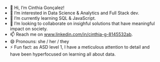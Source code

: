 - 👋 Hi, I’m Cinthia Gonçalez!
- 👀 I’m interested in Data Science & Analytics and Full Stack dev.
- 🌱 I’m currently learning SQL & JavaScript. 
- 💞️ I’m looking to collaborate on insighful solutions that have meaningful impact on society.
- 📫 Reach me on www.linkedin.com/in/cinthia-g-8145532ab.
- 😄 Pronouns: she / her / they
- ⚡ Fun fact: as ASD level 1, I have a meticulous attention to detail and have been hyperfocused on learning all about data.

<!---
cinthiagon/cinthiagon is a ✨ special ✨ repository because its `README.md` (this file) appears on your GitHub profile.
You can click the Preview link to take a look at your changes.
--->
